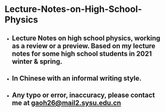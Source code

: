 # Lecture-Notes-on-High-School-Physics
- ## Lecture Notes on high school physics, working as a review or a preview. Based on my lecture notes for some high school students in 2021 winter & spring.
- ## In Chinese with an informal writing style.
- ## Any typo or error, inaccuracy, please contact me at gaoh26@mail2.sysu.edu.cn
